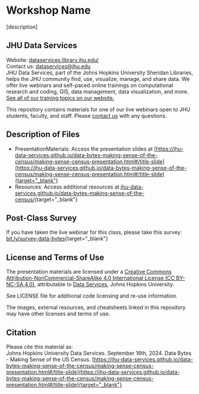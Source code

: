 # Workshop Name
[description]


## JHU Data Services   
Website: [dataservices.library.jhu.edu/](https://dataservices.library.jhu.edu/)   
Contact us: [dataservices@jhu.edu](mailto:dataservices@jhu.edu)   
JHU Data Services, part of the Johns Hopkins University Sheridan Libraries, helps the JHU community find, use, visualize, manage, and share data. We offer live webinars and self-paced online trainings on computational research and coding, GIS, data management, data visualization, and more. [See all of our training topics on our website.](https://dataservices.library.jhu.edu/training-workshops/)   

This repository contains materials for one of our live webinars open to JHU students, faculty, and staff. Please [contact us](mailto:dataservices@jhu.edu) with any questions.


## Description of Files
- PresentationMaterials: Access the presentation slides at [https://jhu-data-services.github.io/data-bytes-making-sense-of-the-census/making-sense-census-presentation.html#/title-slide](https://jhu-data-services.github.io/data-bytes-making-sense-of-the-census/making-sense-census-presentation.html#/title-slide){target="_blank"}
- Resources: Access additional resources at [jhu-data-services.github.io/data-bytes-making-sense-of-the-census/](https://jhu-data-services.github.io/data-bytes-making-sense-of-the-census/){target="_blank"}



## Post-Class Survey
If you have taken the live webinar for this class, please take this survey: [bit.ly/survey-data-bytes](https://bit.ly/survey-data-bytes){target="_blank"}


## License and Terms of Use
The presentation materials are licensed under a [Creative Commons Attribution-NonCommercial-ShareAlike 4.0 International License (CC BY-NC-SA 4.0)](https://creativecommons.org/licenses/by-nc-sa/4.0/), attributable to [Data Services](https://dataservices.library.jhu.edu/), Johns Hopkins University. 

See LICENSE file for additional code licensing and re-use information.   

The images, external resources, and cheatsheets linked in this repository may have other licenses and terms of use.


## Citation
Please cite this material as:    
Johns Hopkins University Data Services. September 16th, 2024. Data Bytes - Making Sense of the US Census. [https://jhu-data-services.github.io/data-bytes-making-sense-of-the-census/making-sense-census-presentation.html#/title-slide](https://jhu-data-services.github.io/data-bytes-making-sense-of-the-census/making-sense-census-presentation.html#/title-slide){target="_blank"}
